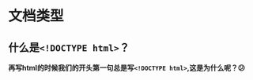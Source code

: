 # 文档类型

## 什么是```<!DOCTYPE html>```？

**再写html的时候我们的开头第一句总是写```<!DOCTYPE html>```,这是为什么呢？:confused:**


